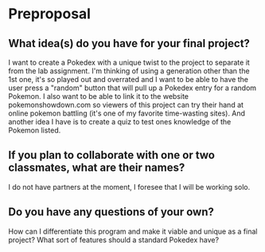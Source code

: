 # Preproposal

## What idea(s) do you have for your final project?

I want to create a Pokedex with a unique twist to the project to separate it from the lab assignment. I'm thinking of using a generation other than the 1st one, it's so played out and overrated and I want to be able to have the user press a "random" button that will pull up a Pokedex entry for a random Pokemon. I also want to be able to link it to the website pokemonshowdown.com so viewers of this project can try their hand at online pokemon battling (it's one of my favorite time-wasting sites). And another idea I have is to create a quiz to test ones knowledge of the Pokemon listed.

## If you plan to collaborate with one or two classmates, what are their names?

I do not have partners at the moment, I foresee that I will be working solo.

## Do you have any questions of your own?

How can I differentiate this program and make it viable and unique as a final project?
What sort of features should a standard Pokedex have?
